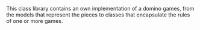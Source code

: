 This class library contains an own implementation of a domino games, from the models that represent the pieces to classes that encapsulate the rules of one or more games.